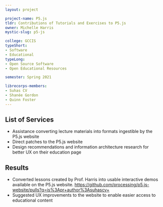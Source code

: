 ```yaml
---
layout: project

project-name: P5.js
tldr: Contributions of Tutorials and Exercises to P5.js
owner: Michelle Harris
mystic-slug: p5-js

college: GCCIS
typeShort:
- Software
- Educational
typeLong:
- Open Source Software
- Open Educational Resources

semester: Spring 2021

librecorps-members:
- Suhas CV
- Shanée Gordon
- Quinn Foster
---
```


## List of Services
- Assistance converting lecture materials into formats ingestible by the P5.js website
- Direct patches to the P5.js website
- Design recommendations and information architecture research for better UX on their education page

## Results
- Converted lessons created by Prof. Harris into usable interactive demos available on the P5.js website. https://github.com/processing/p5.js-website/pulls?q=is%3Apr+author%3Asuhascv+
- Suggested UX improvements to the website to enable easier access to educational content
